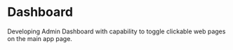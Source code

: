 # Dashboard

Developing Admin Dashboard with capability to toggle clickable web pages on the main app page.

